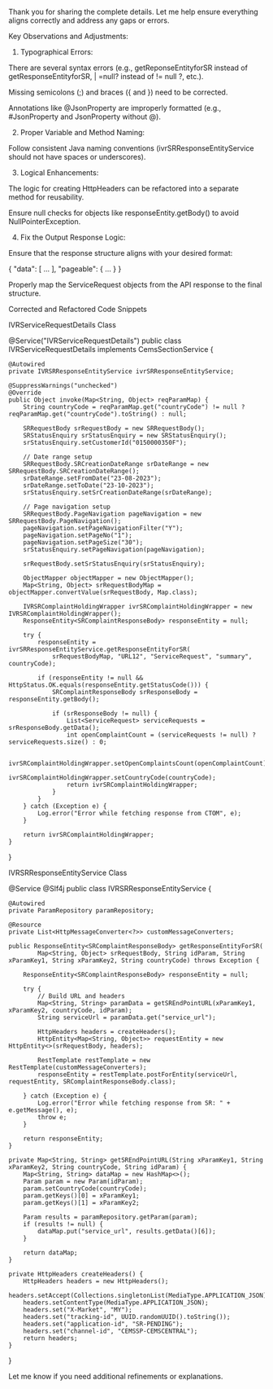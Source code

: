 Thank you for sharing the complete details. Let me help ensure everything aligns correctly and address any gaps or errors.

Key Observations and Adjustments:

1. Typographical Errors:

There are several syntax errors (e.g., getReponseEntityforSR instead of getResponseEntityforSR, | =null? instead of != null ?, etc.).

Missing semicolons (;) and braces ({ and }) need to be corrected.

Annotations like @JsonProperty are improperly formatted (e.g., #JsonProperty and JsonProperty without @).



2. Proper Variable and Method Naming:

Follow consistent Java naming conventions (ivrSRResponseEntityService should not have spaces or underscores).



3. Logical Enhancements:

The logic for creating HttpHeaders can be refactored into a separate method for reusability.

Ensure null checks for objects like responseEntity.getBody() to avoid NullPointerException.



4. Fix the Output Response Logic:

Ensure that the response structure aligns with your desired format:

{
  "data": [ ... ],
  "pageable": {
    ...
  }
}

Properly map the ServiceRequest objects from the API response to the final structure.




Corrected and Refactored Code Snippets

IVRServiceRequestDetails Class

@Service("IVRServiceRequestDetails")
public class IVRServiceRequestDetails implements CemsSectionService {

    @Autowired
    private IVRSRResponseEntityService ivrSRResponseEntityService;

    @SuppressWarnings("unchecked")
    @Override
    public Object invoke(Map<String, Object> reqParamMap) {
        String countryCode = reqParamMap.get("countryCode") != null ? reqParamMap.get("countryCode").toString() : null;

        SRRequestBody srRequestBody = new SRRequestBody();
        SRStatusEnquiry srStatusEnquiry = new SRStatusEnquiry();
        srStatusEnquiry.setCustomerId("0150000350F");

        // Date range setup
        SRRequestBody.SRCreationDateRange srDateRange = new SRRequestBody.SRCreationDateRange();
        srDateRange.setFromDate("23-08-2023");
        srDateRange.setToDate("23-10-2023");
        srStatusEnquiry.setSrCreationDateRange(srDateRange);

        // Page navigation setup
        SRRequestBody.PageNavigation pageNavigation = new SRRequestBody.PageNavigation();
        pageNavigation.setPageNavigationFilter("Y");
        pageNavigation.setPageNo("1");
        pageNavigation.setPageSize("30");
        srStatusEnquiry.setPageNavigation(pageNavigation);

        srRequestBody.setSrStatusEnquiry(srStatusEnquiry);

        ObjectMapper objectMapper = new ObjectMapper();
        Map<String, Object> srRequestBodyMap = objectMapper.convertValue(srRequestBody, Map.class);

        IVRSRComplaintHoldingWrapper ivrSRComplaintHoldingWrapper = new IVRSRComplaintHoldingWrapper();
        ResponseEntity<SRComplaintResponseBody> responseEntity = null;

        try {
            responseEntity = ivrSRResponseEntityService.getResponseEntityForSR(
                srRequestBodyMap, "URL12", "ServiceRequest", "summary", countryCode);

            if (responseEntity != null && HttpStatus.OK.equals(responseEntity.getStatusCode())) {
                SRComplaintResponseBody srResponseBody = responseEntity.getBody();

                if (srResponseBody != null) {
                    List<ServiceRequest> serviceRequests = srResponseBody.getData();
                    int openComplaintCount = (serviceRequests != null) ? serviceRequests.size() : 0;

                    ivrSRComplaintHoldingWrapper.setOpenComplaintsCount(openComplaintCount);
                    ivrSRComplaintHoldingWrapper.setCountryCode(countryCode);
                    return ivrSRComplaintHoldingWrapper;
                }
            }
        } catch (Exception e) {
            Log.error("Error while fetching response from CTOM", e);
        }

        return ivrSRComplaintHoldingWrapper;
    }
}

IVRSRResponseEntityService Class

@Service
@Slf4j
public class IVRSRResponseEntityService {

    @Autowired
    private ParamRepository paramRepository;

    @Resource
    private List<HttpMessageConverter<?>> customMessageConverters;

    public ResponseEntity<SRComplaintResponseBody> getResponseEntityForSR(
            Map<String, Object> srRequestBody, String idParam, String xParamKey1, String xParamKey2, String countryCode) throws Exception {

        ResponseEntity<SRComplaintResponseBody> responseEntity = null;

        try {
            // Build URL and headers
            Map<String, String> paramData = getSREndPointURL(xParamKey1, xParamKey2, countryCode, idParam);
            String serviceUrl = paramData.get("service_url");

            HttpHeaders headers = createHeaders();
            HttpEntity<Map<String, Object>> requestEntity = new HttpEntity<>(srRequestBody, headers);

            RestTemplate restTemplate = new RestTemplate(customMessageConverters);
            responseEntity = restTemplate.postForEntity(serviceUrl, requestEntity, SRComplaintResponseBody.class);

        } catch (Exception e) {
            Log.error("Error while fetching response from SR: " + e.getMessage(), e);
            throw e;
        }

        return responseEntity;
    }

    private Map<String, String> getSREndPointURL(String xParamKey1, String xParamKey2, String countryCode, String idParam) {
        Map<String, String> dataMap = new HashMap<>();
        Param param = new Param(idParam);
        param.setCountryCode(countryCode);
        param.getKeys()[0] = xParamKey1;
        param.getKeys()[1] = xParamKey2;

        Param results = paramRepository.getParam(param);
        if (results != null) {
            dataMap.put("service_url", results.getData()[6]);
        }

        return dataMap;
    }

    private HttpHeaders createHeaders() {
        HttpHeaders headers = new HttpHeaders();
        headers.setAccept(Collections.singletonList(MediaType.APPLICATION_JSON));
        headers.setContentType(MediaType.APPLICATION_JSON);
        headers.set("X-Market", "MY");
        headers.set("tracking-id", UUID.randomUUID().toString());
        headers.set("application-id", "SR-PENDING");
        headers.set("channel-id", "CEMSSP-CEMSCENTRAL");
        return headers;
    }
}

Let me know if you need additional refinements or explanations.

